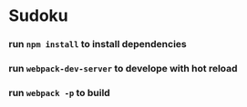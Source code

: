 # Sudoku

### run `npm install` to install dependencies
### run `webpack-dev-server` to develope with hot reload
### run `webpack -p` to build
